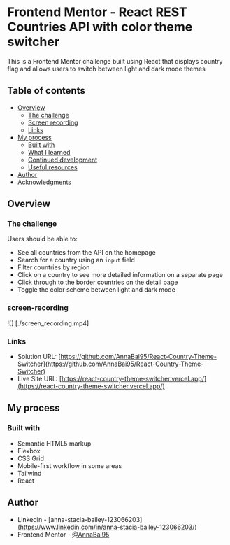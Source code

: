 # Frontend Mentor - React REST Countries API with color theme switcher

This is a Frontend Mentor challenge built using React that displays country flag and allows users to switch between light and dark mode themes

## Table of contents

- [Overview](#overview)
  - [The challenge](#the-challenge)
  - [Screen recording](#screen-recording)
  - [Links](#links)
- [My process](#my-process)
  - [Built with](#built-with)
  - [What I learned](#what-i-learned)
  - [Continued development](#continued-development)
  - [Useful resources](#useful-resources)
- [Author](#author)
- [Acknowledgments](#acknowledgments)

## Overview

### The challenge

Users should be able to:

- See all countries from the API on the homepage
- Search for a country using an `input` field
- Filter countries by region
- Click on a country to see more detailed information on a separate page
- Click through to the border countries on the detail page
- Toggle the color scheme between light and dark mode

### screen-recording

![] [./screen_recording.mp4]

### Links

- Solution URL: [https://github.com/AnnaBai95/React-Country-Theme-Switcher](https://github.com/AnnaBai95/React-Country-Theme-Switcher)
- Live Site URL: [https://react-country-theme-switcher.vercel.app/](https://react-country-theme-switcher.vercel.app/)


## My process

### Built with

- Semantic HTML5 markup
- Flexbox
- CSS Grid
- Mobile-first workflow in some areas
- Tailwind
- React

## Author
 
- LinkedIn - [anna-stacia-bailey-123066203] (https://www.linkedin.com/in/anna-stacia-bailey-123066203/)
- Frontend Mentor - [@AnnaBai95](https://www.frontendmentor.io/profile/AnnaBai95)